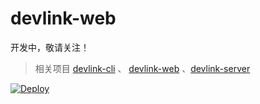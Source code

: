 # devlink-web

开发中，敬请关注！

> 相关项目 [devlink-cli](https://github.com/developerlinks/devlink-cli) 、 [devlink-web](https://github.com/developerlinks/devlink-web) 、[devlink-server](https://github.com/developerlinks/devlink-server)

[![Deploy](https://github.com/developerlinks/devlink-web/actions/workflows/deploy.yml/badge.svg)](https://github.com/developerlinks/devlink-web/actions/workflows/deploy.yml)
